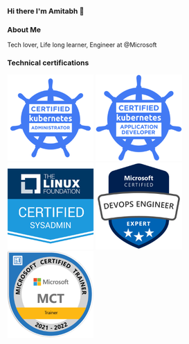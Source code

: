 ### Hi there I'm Amitabh 👋

<!--
**ms-amitabh90/ms-amitabh90** is a ✨ _special_ ✨ repository because its `README.md` (this file) appears on your GitHub profile.

Here are some ideas to get you started:

- 🔭 I’m currently working on ...
- 🌱 I’m currently learning ...
- 👯 I’m looking to collaborate on ...
- 🤔 I’m looking for help with ...
- 💬 Ask me about ...
- 📫 How to reach me: ...
- 😄 Pronouns: ...
- ⚡ Fun fact: ...
-->

### About Me

Tech lover, Life long learner, Engineer at @Microsoft

### Technical certifications

<img src="https://github.com/ms-amitabh90/ms-amitabh90/blob/main/imgs/cka-certified-kubernetes-administrator.png" width="200"> <img src="https://github.com/ms-amitabh90/ms-amitabh90/blob/main/imgs/ckad-certified-kubernetes-application-developer.png" width="200"> <img src="https://github.com/ms-amitabh90/ms-amitabh90/blob/main/imgs/lfcs-linux-foundation-certified-systems-administrator.2.png" width="200"> <img src="https://github.com/ms-amitabh90/ms-amitabh90/blob/main/imgs/microsoft-certified-devops-engineer-expert.png" width="200"> <img src="https://github.com/ms-amitabh90/ms-amitabh90/blob/main/imgs/microsoft-certified-trainer-2021-2022.png" width="200">






